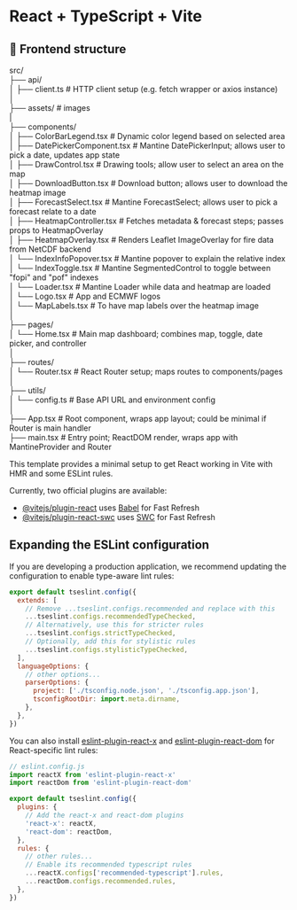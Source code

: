 # React + TypeScript + Vite

## 📁 Frontend structure

src/  
├── api/  
│   ├── client.ts               # HTTP client setup (e.g. fetch wrapper or axios instance)      
│  
├── assets/                     # images   
|  
├── components/  
│   ├── ColorBarLegend.tsx      # Dynamic color legend based on selected area   
│   ├── DatePickerComponent.tsx # Mantine DatePickerInput; allows user to pick a date, updates app state  
│   ├── DrawControl.tsx         # Drawing tools; allow user to select an area on the map  
│   ├── DownloadButton.tsx      # Download button; allows user to download the heatmap image  
│   ├── ForecastSelect.tsx      # Mantine ForecastSelect; allows user to pick a forecast relate to a date    
│   ├── HeatmapController.tsx   # Fetches metadata & forecast steps; passes props to HeatmapOverlay    
│   ├── HeatmapOverlay.tsx      # Renders Leaflet ImageOverlay for fire data from NetCDF backend   
│   └── IndexInfoPopover.tsx    # Mantine popover to explain the relative index
│   └── IndexToggle.tsx         # Mantine SegmentedControl to toggle between "fopi" and "pof" indexes   
│   └── Loader.tsx              # Mantine Loader while data and heatmap are loaded   
│   └── Logo.tsx                # App and ECMWF logos   
│   └── MapLabels.tsx           # To have map labels over the heatmap image   
│  
├── pages/  
│   └── Home.tsx                # Main map dashboard; combines map, toggle, date picker, and controller  
│  
├── routes/  
│   └── Router.tsx              # React Router setup; maps routes to components/pages  
│  
├── utils/  
│   └── config.ts               # Base API URL and environment config  
│   
├── App.tsx                     # Root component, wraps app layout; could be minimal if Router is main handler  
├── main.tsx                    # Entry point; ReactDOM render, wraps app with MantineProvider and Router  




This template provides a minimal setup to get React working in Vite with HMR and some ESLint rules.

Currently, two official plugins are available:

- [@vitejs/plugin-react](https://github.com/vitejs/vite-plugin-react/blob/main/packages/plugin-react) uses [Babel](https://babeljs.io/) for Fast Refresh
- [@vitejs/plugin-react-swc](https://github.com/vitejs/vite-plugin-react/blob/main/packages/plugin-react-swc) uses [SWC](https://swc.rs/) for Fast Refresh

## Expanding the ESLint configuration

If you are developing a production application, we recommend updating the configuration to enable type-aware lint rules:

```js
export default tseslint.config({
  extends: [
    // Remove ...tseslint.configs.recommended and replace with this
    ...tseslint.configs.recommendedTypeChecked,
    // Alternatively, use this for stricter rules
    ...tseslint.configs.strictTypeChecked,
    // Optionally, add this for stylistic rules
    ...tseslint.configs.stylisticTypeChecked,
  ],
  languageOptions: {
    // other options...
    parserOptions: {
      project: ['./tsconfig.node.json', './tsconfig.app.json'],
      tsconfigRootDir: import.meta.dirname,
    },
  },
})
```

You can also install [eslint-plugin-react-x](https://github.com/Rel1cx/eslint-react/tree/main/packages/plugins/eslint-plugin-react-x) and [eslint-plugin-react-dom](https://github.com/Rel1cx/eslint-react/tree/main/packages/plugins/eslint-plugin-react-dom) for React-specific lint rules:

```js
// eslint.config.js
import reactX from 'eslint-plugin-react-x'
import reactDom from 'eslint-plugin-react-dom'

export default tseslint.config({
  plugins: {
    // Add the react-x and react-dom plugins
    'react-x': reactX,
    'react-dom': reactDom,
  },
  rules: {
    // other rules...
    // Enable its recommended typescript rules
    ...reactX.configs['recommended-typescript'].rules,
    ...reactDom.configs.recommended.rules,
  },
})
```


